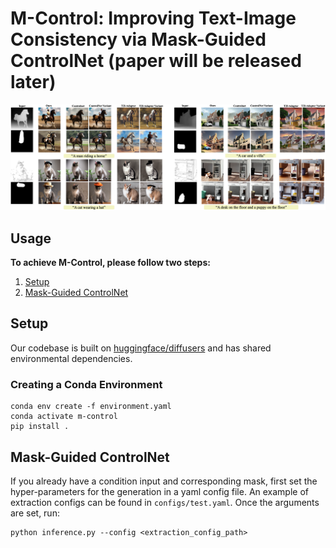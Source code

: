 # M-Control: Improving Text-Image Consistency via Mask-Guided ControlNet (paper will be released later)

![teaser](./assets/teaser.png)

## Usage

**To achieve M-Control, please follow two steps:**

1. [Setup](#setup)
2. [Mask-Guided ControlNet](#inference)

## Setup

Our codebase is built on [huggingface/diffusers](https://github.com/huggingface/diffusers)
and has shared environmental dependencies.

### Creating a Conda Environment

```
conda env create -f environment.yaml
conda activate m-control
pip install .
```

## Mask-Guided ControlNet

If you already have a condition input and corresponding mask, first set the hyper-parameters for the generation in a yaml config file. An example of extraction configs can be found in `configs/test.yaml`. Once the arguments are set, run:

```
python inference.py --config <extraction_config_path>
```